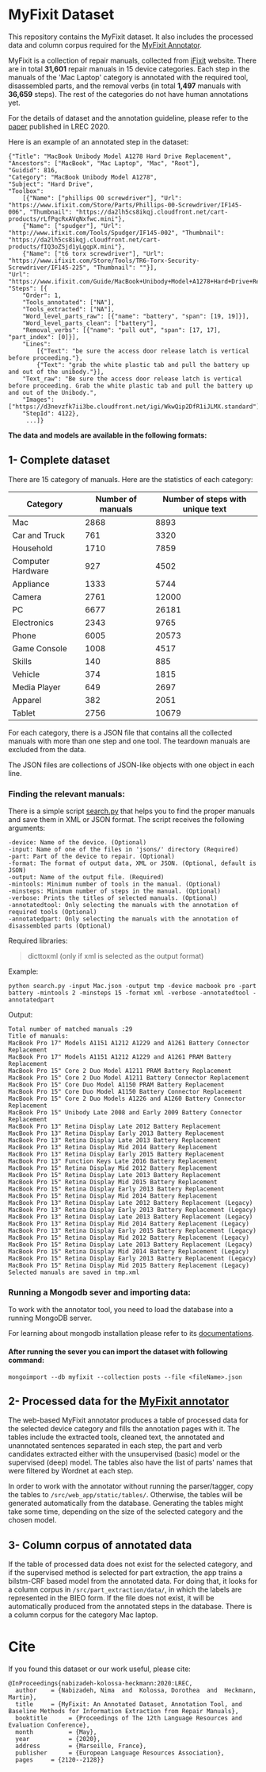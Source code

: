 # MyFixit Dataset

This repository contains the MyFixit dataset. It also includes the processed data and column corpus required for the [MyFixit Annotator](https://github.com/rub-ksv/MyFixit-Annotator). 

MyFixit is a collection of repair manuals, collected from [iFixit](https://www.ifixit.com) website. There are in total **31,601** repair manuals in 15 device categories. Each step in the manuals of the 'Mac Laptop' category is annotated with the required tool, disassembled parts, and the removal verbs (in total **1,497** manuals with **36,659** steps). The rest of the categories do not have human annotations yet.

For the details of dataset and the annotation guideline, please refer to the [paper](http://www.lrec-conf.org/proceedings/lrec2020/pdf/2020.lrec-1.260.pdf) published in LREC 2020.

Here is an example of an annotated step in the dataset:

    {"Title": "MacBook Unibody Model A1278 Hard Drive Replacement", 
    "Ancestors": ["MacBook", "Mac Laptop", "Mac", "Root"], 
    "Guidid": 816, 
    "Category": "MacBook Unibody Model A1278", 
    "Subject": "Hard Drive",
    "Toolbox": 
        [{"Name": ["phillips 00 screwdriver"], "Url": "https://www.ifixit.com/Store/Parts/Phillips-00-Screwdriver/IF145-006", "Thumbnail": "https://da2lh5cs8ikqj.cloudfront.net/cart-products/rLfPqcRxAVqNxfwc.mini"},
        {"Name": ["spudger"], "Url": "http://www.ifixit.com/Tools/Spudger/IF145-002", "Thumbnail": "https://da2lh5cs8ikqj.cloudfront.net/cart-products/fIQ3oZSjd1yLgqpX.mini"},
        {"Name": ["t6 torx screwdriver"], "Url": "https://www.ifixit.com/Store/Tools/TR6-Torx-Security-Screwdriver/IF145-225", "Thumbnail": ""}],
    "Url": "https://www.ifixit.com/Guide/MacBook+Unibody+Model+A1278+Hard+Drive+Replacement/816",
    "Steps": [{
        "Order": 1,
        "Tools_annotated": ["NA"],
		"Tools_extracted": ["NA"],
        "Word_level_parts_raw": [{"name": "battery", "span": [19, 19]}],
		"Word_level_parts_clean": ["battery"],
        "Removal_verbs": [{"name": "pull out", "span": [17, 17], "part_index": [0]}], 
        "Lines":
            [{"Text": "be sure the access door release latch is vertical before proceeding."},
            {"Text": "grab the white plastic tab and pull the battery up and out of the unibody."}],
        "Text_raw": "Be sure the access door release latch is vertical before proceeding. Grab the white plastic tab and pull the battery up and out of the Unibody.",
        "Images": ["https://d3nevzfk7ii3be.cloudfront.net/igi/WkwQip2DfR1iJLMX.standard"], 
        "StepId": 4122},
         ...]}

**The data and models are available in the following formats:**

## 1- Complete dataset
There are 15 category of manuals. Here are the statistics of each category:

| Category          | Number of manuals | Number of steps with unique text |
|-------------------|-------------------|----------------------------------|
| Mac               | 2868              | 8893                             |
| Car and Truck     | 761               | 3320                             |
| Household         | 1710              | 7859                             |
| Computer Hardware | 927               | 4502                             |
| Appliance         | 1333              | 5744                             |
| Camera            | 2761              | 12000                            |
| PC                | 6677              | 26181                            |
| Electronics       | 2343              | 9765                             |
| Phone             | 6005              | 20573                            |
| Game Console      | 1008              | 4517                             |
| Skills            | 140               | 885                              |
| Vehicle           | 374               | 1815                             |
| Media Player      | 649               | 2697                             |
| Apparel           | 382               | 2051                             |
| Tablet            | 2756              | 10679                            |

For each category, there is a JSON file that contains all the collected manuals with more than one step and one tool. The teardown manuals are excluded from the data. 

The JSON files are collections of JSON-like objects with one object in each line.

### Finding the relevant manuals:
There is a simple script [search.py](search.py) that helps you to find the proper manuals and save them in XML or JSON format. The script receives the following arguments:

    -device: Name of the device. (Optional)
    -input: Name of one of the files in 'jsons/' directory (Required)
    -part: Part of the device to repair. (Optional)
    -format: The format of output data, XML or JSON. (Optional, default is JSON)
    -output: Name of the output file. (Required)
    -mintools: Minimum number of tools in the manual. (Optional)
    -minsteps: Minimum number of steps in the manual. (Optional)
    -verbose: Prints the titles of selected manuals. (Optional)
    -annotatedtool: Only selecting the manuals with the annotation of required tools (Optional)
    -annotatedpart: Only selecting the manuals with the annotation of disassembled parts (Optional)

Required libraries:
> dicttoxml (only if xml is selected as the output format)    

Example:

    python search.py -input Mac.json -output tmp -device macbook pro -part battery -mintools 2 -minsteps 15 -format xml -verbose -annotatedtool -annotatedpart
    
Output:

    Total number of matched manuals :29  
    Title of manuals:  
    MacBook Pro 17" Models A1151 A1212 A1229 and A1261 Battery Connector Replacement  
    MacBook Pro 17" Models A1151 A1212 A1229 and A1261 PRAM Battery Replacement  
    MacBook Pro 15" Core 2 Duo Model A1211 PRAM Battery Replacement  
    MacBook Pro 15" Core 2 Duo Model A1211 Battery Connector Replacement  
    MacBook Pro 15" Core Duo Model A1150 PRAM Battery Replacement  
    MacBook Pro 15" Core Duo Model A1150 Battery Connector Replacement  
    MacBook Pro 15" Core 2 Duo Models A1226 and A1260 Battery Connector Replacement  
    MacBook Pro 15" Unibody Late 2008 and Early 2009 Battery Connector Replacement  
    MacBook Pro 13" Retina Display Late 2012 Battery Replacement  
    MacBook Pro 13" Retina Display Early 2013 Battery Replacement  
    MacBook Pro 13" Retina Display Late 2013 Battery Replacement  
    MacBook Pro 13" Retina Display Mid 2014 Battery Replacement  
    MacBook Pro 13" Retina Display Early 2015 Battery Replacement  
    MacBook Pro 13" Function Keys Late 2016 Battery Replacement  
    MacBook Pro 15" Retina Display Mid 2012 Battery Replacement  
    MacBook Pro 15" Retina Display Late 2013 Battery Replacement  
    MacBook Pro 15" Retina Display Mid 2015 Battery Replacement  
    MacBook Pro 15" Retina Display Early 2013 Battery Replacement  
    MacBook Pro 15" Retina Display Mid 2014 Battery Replacement  
    MacBook Pro 13" Retina Display Late 2012 Battery Replacement (Legacy)  
    MacBook Pro 13" Retina Display Early 2013 Battery Replacement (Legacy)  
    MacBook Pro 13" Retina Display Late 2013 Battery Replacement (Legacy)  
    MacBook Pro 13" Retina Display Mid 2014 Battery Replacement (Legacy)  
    MacBook Pro 13" Retina Display Early 2015 Battery Replacement (Legacy)  
    MacBook Pro 15" Retina Display Mid 2012 Battery Replacement (Legacy)  
    MacBook Pro 15" Retina Display Late 2013 Battery Replacement (Legacy)  
    MacBook Pro 15" Retina Display Mid 2014 Battery Replacement (Legacy)  
    MacBook Pro 15" Retina Display Early 2013 Battery Replacement (Legacy)  
    MacBook Pro 15" Retina Display Mid 2015 Battery Replacement (Legacy)  
    Selected manuals are saved in tmp.xml

### Running a Mongodb sever and importing data:

To work with the annotator tool, you need to load the database into a running MongoDB server.  

For learning about mongodb installation please refer to its [documentations](https://docs.mongodb.com/manual/installation/).

#### After running the sever you can import the dataset  with following command:

    mongoimport --db myfixit --collection posts --file <fileName>.json

  

## 2- Processed data for the [MyFixit annotator](https://github.com/rub-ksv/MyFixit-Annotator)

The web-based MyFixit annotator produces a table of processed data for the selected device category and fills the annotation pages with it. The tables include the extracted tools, cleaned text, the annotated and unannotated sentences separated in each step, the part and verb candidates extracted either with the unsupervised (basic) model or the supervised (deep) model. The tables also have the list of parts' names that were filtered by Wordnet at each step.

In order to work with the annotator without running the parser/tagger, copy the tables to `/src/web_app/static/tables/`. Otherwise, the tables will be generated automatically from the database. Generating the tables might take some time, depending on the size of the selected category and the chosen model. 

## 3- Column corpus of annotated data

If the table of processed data does not exist for the selected category, and if the supervised method is selected for part extraction, the app trains a bilstm-CRF based model from the annotated data. For doing that, it looks for a column corpus in `/src/part_extraction/data/`, in which the labels are represented in the BIEO form. If the file does not exist, it will be automatically produced from the annotated steps in the database. There is a column corpus for the category Mac laptop.

# Cite
If you found this dataset or our work useful, please cite:

    @InProceedings{nabizadeh-kolossa-heckmann:2020:LREC,
      author    = {Nabizadeh, Nima  and  Kolossa, Dorothea  and  Heckmann, Martin},
      title     = {MyFixit: An Annotated Dataset, Annotation Tool, and Baseline Methods for Information Extraction from Repair Manuals},
      booktitle      = {Proceedings of The 12th Language Resources and Evaluation Conference},
      month          = {May},
      year           = {2020},
      address        = {Marseille, France},
      publisher      = {European Language Resources Association},
      pages     = {2120--2128}}
